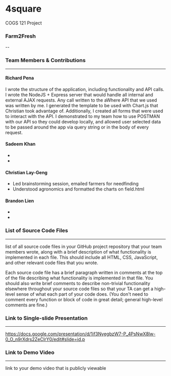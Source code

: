 # 4square
COGS 121 Project


### Farm2Fresh
--

### Team Members & Contributions
---

#### Richard Pena
I wrote the structure of the application, including functionality and API calls. I wrote the NodeJS + Express server that would handle all internal and external AJAX requests. Any call written to the aWhere API that we used was written by me. I generated the template to be used with Chart.js that Christian took advantage of. Additionally, I created all forms that were used to interact with the API. I demonstrated to my team how to use POSTMAN with our API so they could develop locally, and allowed user selected data to be passed around the app via query string or in the body of every request.
	

#### Sadeem Khan

*
*
	
#### Christian Lay-Geng

* Led brainstorming session, emailed farmers for needfinding
* Understood agronomics and formatted the charts on field.html

#### Brandon Lien

*
*



### List of Source Code Files
---

list of all source code files in your GitHub project repository that your team members wrote, along with a brief description of what functionality is implemented in each file. This should include all HTML, CSS, JavaScript, and other relevant code files that you wrote.

Each source code file has a brief paragraph written in comments at the top of the file describing what functionality is implemented in that file. You should also write brief comments to describe non-trivial functionality elsewhere throughout your source code files so that your TA can get a high-level sense of what each part of your code does. (You don't need to comment every function or block of code in great detail; general high-level comments are fine.)



### Link to Single-slide Presentation
---

https://docs.google.com/presentation/d/1if3NyegbzW7-P_4PsNwX8lw-0_O_n9rXdrs2ZeCIrY0/edit#slide=id.p


### Link to Demo Video
---

link to your demo video that is publicly viewable
